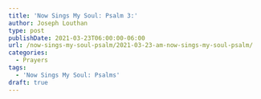 ```yaml
---
title: 'Now Sings My Soul: Psalm 3:'
author: Joseph Louthan
type: post
publishDate: 2021-03-23T06:00:00-06:00
url: /now-sings-my-soul-psalm/2021-03-23-am-now-sings-my-soul-psalm/
categories:
  - Prayers
tags:
  - 'Now Sings My Soul: Psalms'
draft: true
---
```

<div style="font-variant: small-caps;">

</div>

